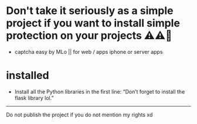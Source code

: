 # Don't take it seriously as a simple project if you want to install simple protection on your projects ⚠️⚠️🚨

* captcha easy by MLo || for web / apps iphone or server apps


# installed

* Install all the Python libraries in the first line: “Don’t forget to install the flask library lol.”

--------------
Do not publish the project if you do not mention my rights xd